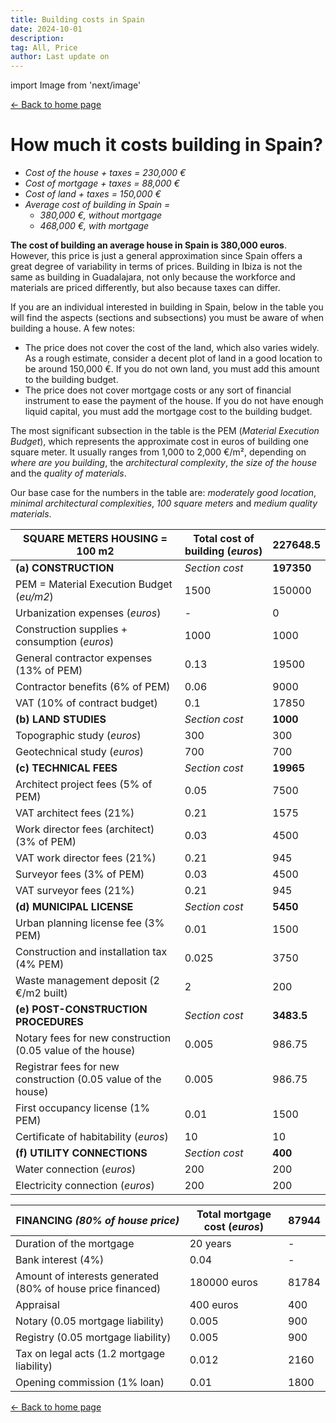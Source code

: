 ```yaml
---
title: Building costs in Spain
date: 2024-10-01
description:
tag: All, Price
author: Last update on
---
```


import Image from 'next/image'

<div class="meta-line"><a class="meta-back" href="/">← Back to home page</a></div>

# How much it costs building in Spain?

- *Cost of the house + taxes = 230,000 €*
- *Cost of mortgage + taxes = 88,000 €*
- *Cost of land + taxes = 150,000 €*
- *Average cost of building in Spain =*
  - *380,000 €, without mortgage*
  - *468,000 €, with mortgage*

**The cost of building an average house in Spain is 380,000 euros**. However, this price is just a general approximation since Spain offers a great degree of variability in terms of prices. Building in Ibiza is not the same as building in Guadalajara, not only because the workforce and materials are priced differently, but also because taxes can differ.

If you are an individual interested in building in Spain, below in the table you will find the aspects (sections and subsections) you must be aware of when building a house. A few notes:

- The price does not cover the cost of the land, which also varies widely. As a rough estimate, consider a decent plot of land in a good location to be around 150,000 €. If you do not own land, you must add this amount to the building budget.
- The price does not cover mortgage costs or any sort of financial instrument to ease the payment of the house. If you do not have enough liquid capital, you must add the mortgage cost to the building budget.

The most significant subsection in the table is the PEM (*Material Execution Budget*), which represents the approximate cost in euros of building one square meter. It usually ranges from 1,000 to 2,000 €/m², depending on *where are you building*, the *architectural complexity*, *the size of the house* and the *quality of materials*.

Our base case for the numbers in the table are: *moderately good location*, *minimal architectural complexities*, *100 square meters* and *medium quality materials*.

| **SQUARE METERS HOUSING = 100 m2**    | **Total cost of building** (*euros*)        | **227648.5**  |
|--------------------------|------------|-----------|
| **(a) CONSTRUCTION**             | *Section cost*            | **197350**    |
| PEM = Material Execution Budget (*eu/m2*) | 1500       | 150000    |
| Urbanization expenses (*euros*)   | -          | 0         |
| Construction supplies + consumption (*euros*) | 1000       | 1000      |
| General contractor expenses (13% of PEM) | 0.13       | 19500     |
| Contractor benefits (6% of PEM) | 0.06       | 9000      |
| VAT (10% of contract budget) | 0.1        | 17850     |
| **(b) LAND STUDIES**            | *Section cost*           | **1000**      |
| Topographic study (*euros*)        | 300        | 300       |
| Geotechnical study (*euros*)      | 700        | 700       |
| **(c) TECHNICAL FEES**           | *Section cost*           | **19965**     |
| Architect project fees (5% of PEM) | 0.05       | 7500      |
| VAT architect fees (21%) | 0.21       | 1575      |
| Work director fees (architect) (3% of PEM) | 0.03       | 4500      |
| VAT work director fees (21%) | 0.21       | 945       |
| Surveyor fees (3% of PEM) | 0.03       | 4500      |
| VAT surveyor fees (21%)  | 0.21       | 945       |
| **(d) MUNICIPAL LICENSE**        | *Section cost*           | **5450**      |
| Urban planning license fee (3% PEM) | 0.01       | 1500      |
| Construction and installation tax (4% PEM) | 0.025      | 3750      |
| Waste management deposit (2 €/m2 built) | 2          | 200       |
| **(e) POST-CONSTRUCTION PROCEDURES** | *Section cost*          | **3483.5**    |
| Notary fees for new construction (0.05 value of the house) | 0.005      | 986.75    |
| Registrar fees for new construction (0.05 value of the house) | 0.005      | 986.75    |
| First occupancy license (1% PEM) | 0.01       | 1500      |
| Certificate of habitability (*euros*) | 10         | 10        |
| **(f) UTILITY CONNECTIONS**      | *Section cost*           | **400**       |
| Water connection (*euros*)        | 200        | 200       |
| Electricity connection (*euros*)  | 200        | 200       |

| **FINANCING** *(80% of house price)*                              | **Total mortgage cost** (*euros*) |  **87944**   |
|-------------------------------------------------------------------|----------------|---------|
| Duration of the mortgage                                          | 20 years       | -  |
| Bank interest (4%)                                                | 0.04           | -   |
| Amount of interests generated (80% of house price financed)       | 180000 euros   | 81784 |
| Appraisal                                                         | 400 euros      | 400     |
| Notary (0.05 mortgage liability)                                  | 0.005          | 900     |
| Registry (0.05 mortgage liability)                                | 0.005          | 900     |
| Tax on legal acts (1.2 mortgage liability)                        | 0.012          | 2160    |
| Opening commission (1% loan)                                      | 0.01           | 1800    |

<div class="meta-line"><a class="meta-back" href="/">← Back to home page</a></div>
